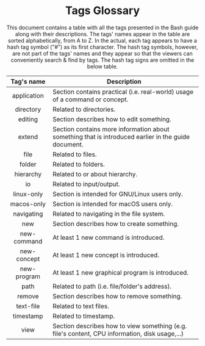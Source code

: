 <h1 align="center">Tags Glossary</h1>

<p align="center">
    This document contains a table with all the tags presented in the Bash guide
    along with their descriptions. The tags' names appear in the table are
    sorted alphabetically, from A to Z. In the actual, each tag appears to have
    a hash tag symbol ("#") as its first character. The hash tag symbols,
    however, are not part of the tags' names and they appear so that the viewers
    can conveniently search & find by tags. The hash tag signs are omitted in
    the below table.
</p>

<!-- Reference alphabet: a b c d e f g h i j k l m n o p q r s t u v w x y z -->

|Tag's name |                                            Description                                            |
|   :---:   |                                                ---                                                |
|application|Section contains practical (i.e. real-world) usage of a command or concept.                        |
| directory |Related to directories.                                                                            |
|  editing  |Section describes how to edit something.                                                           |
|  extend   |Section contains more information about something that is introduced earlier in the guide document.|
|   file    |Related to files.                                                                                  |
|  folder   |Related to folders.                                                                                |
| hierarchy |Related to or about hierarchy.                                                                     |
|    io     |Related to input/output.                                                                           |
|linux-only |Section is intended for GNU/Linux users only.                                                      |
|macos-only |Section is intended for macOS users only.                                                          |
|navigating |Related to navigating in the file system.                                                          |
|    new    |Section describes how to create something.                                                         |
|new-command|At least 1 new command is introduced.                                                              |
|new-concept|At least 1 new concept is introduced.                                                              |
|new-program|At least 1 new graphical program is introduced.                                                    |
|   path    |Related to path (i.e. file/folder's address).                                                      |
|  remove   |Section describes how to remove something.                                                         |
| text-file |Related to text files.                                                                             |
| timestamp |Related to timestamp.                                                                              |
|   view    |Section describes how to view something (e.g. file's content, CPU information, disk usage,...)     |

